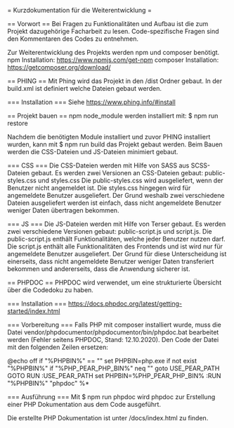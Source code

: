 = Kurzdokumentation für die Weiterentwicklung =

== Vorwort ==
Bei Fragen zu Funktionalitäten und Aufbau ist die zum Projekt dazugehörige
Facharbeit zu lesen. Code-spezifische Fragen sind den Kommentaren des Codes zu
entnehmen.

Zur Weiterentwicklung des Projekts werden npm und composer benötigt.
npm Installation: https://www.npmjs.com/get-npm
composer Installation: https://getcomposer.org/download/


== PHING ==
Mit Phing wird das Projekt in den /dist Ordner gebaut. In der build.xml ist
definiert welche Dateien gebaut werden.

=== Installation ===
Siehe https://www.phing.info/#install


== Projekt bauen ==
npm node_module werden installiert mit:
$ npm run restore

Nachdem die benötigten Module installiert und zuvor PHING installiert wurden,
kann mit
$ npm run build
das Projekt gebaut werden. Beim Bauen werden die CSS-Dateien und JS-Dateien
minimiert gebaut.

=== CSS ===
Die CSS-Dateien werden mit Hilfe von SASS aus SCSS-Dateien gebaut.
Es werden zwei Versionen an CSS-Dateien gebaut: public-styles.css und styles.css
Die public-styles.css wird ausgeliefert, wenn der Benutzer nicht angemeldet ist.
Die styles.css hingegen wird für angemeldete Benutzer ausgeliefert. Der Grund
weshalb zwei verschiedene Dateien ausgeliefert werden ist einfach, dass nicht
angemeldete Benutzer weniger Daten übertragen bekommen.

=== JS ===
Die JS-Dateien werden mit Hilfe von Terser gebaut.
Es werden zwei verschiedene Versionen gebaut: public-script.js und script.js.
Die public-script.js enthält Funktionalitäten, welche jeder Benutzer nutzen
darf. Die script.js enthält alle Funktionalitäten des Frontends und ist wird nur
für angemeldete Benutzer ausgeliefert. Der Grund für diese Unterscheidung ist
einerseits, dass nicht angemeldete Benutzer weniger Daten transferiert bekommen
und andererseits, dass die Anwendung sicherer ist.


== PHPDOC ==
PHPDOC wird verwendet, um eine strukturierte Übersicht über die Codedoku zu
haben.

=== Installation ===
https://docs.phpdoc.org/latest/getting-started/index.html

=== Vorbereitung ===
Falls PHP mit composer installiert wurde, muss die Datei
vendor/phpdocumentor/phpdocumentor/bin/phpdoc.bat bearbeitet werden (Fehler
seitens PHPDOC, Stand: 12.10.2020). Den Code der Datei mit den folgenden Zeilen
ersetzen:

@echo off
if "%PHPBIN%" == "" set PHPBIN=php.exe
if not exist "%PHPBIN%" if "%PHP_PEAR_PHP_BIN%" neq "" goto USE_PEAR_PATH
GOTO RUN
:USE_PEAR_PATH
set PHPBIN=%PHP_PEAR_PHP_BIN%
:RUN
"%PHPBIN%" "phpdoc" %*

=== Ausführung ===
Mit
$ npm run phpdoc
wird phpdoc zur Erstellung einer PHP Dokumentation aus dem Code ausgeführt.

Die erstellte PHP Dokumentation ist unter /docs/index.html zu finden.
